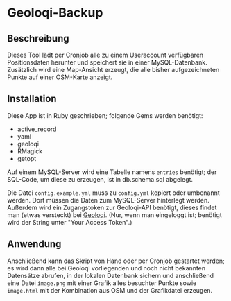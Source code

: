Geoloqi-Backup
==============

Beschreibung
------------

Dieses Tool lädt per Cronjob alle zu einem Useraccount verfügbaren Positionsdaten herunter und speichert sie in einer MySQL-Datenbank. Zusätzlich wird eine Map-Ansicht erzeugt, die alle bisher aufgezeichneten Punkte auf einer OSM-Karte anzeigt.

Installation
------------

Diese App ist in Ruby geschrieben; folgende Gems werden benötigt:
* active_record
* yaml
* geoloqi
* RMagick
* getopt

Auf einem MySQL-Server wird eine Tabelle namens `entries` benötigt; der SQL-Code, um diese zu erzeugen, ist in db.schema.sql abgelegt.

Die Datei `config.example.yml` muss zu `config.yml` kopiert oder umbenannt werden. Dort müssen die Daten zum MySQL-Server hinterlegt werden. Außerdem wird ein Zugangstoken zur Geoloqi-API benötigt, dieses findet man (etwas versteckt) bei [Geoloqi](https://developers.geoloqi.com/client-libraries/cURL). (Nur, wenn man eingeloggt ist; benötigt wird der String unter "Your Access Token".)

Anwendung
---------

Anschließend kann das Skript von Hand oder per Cronjob gestartet werden; es wird dann alle bei Geoloqi vorliegenden und noch nicht bekannten Datensätze abrufen, in der lokalen Datenbank sichern und anschließend eine Datei `image.png` mit einer Grafik alles besuchter Punkte sowie `image.html` mit der Kombination aus OSM und der Grafikdatei erzeugen.
